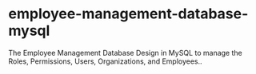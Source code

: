 # employee-management-database-mysql
The Employee Management Database Design in MySQL to manage the Roles, Permissions, Users, Organizations, and Employees..
